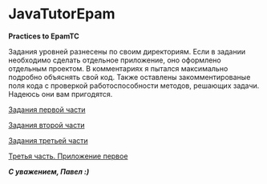# JavaTutorEpam
**Practices to EpamTC**


Задания уровней разнесены по своим директориям. Если в задании необходимо сделать отдельное приложение, оно оформлено отдельным проектом. В комментариях я пытался максимально подробно объяснять свой код.
Также оставлены закомментированые поля кода с проверкой работоспособности методов, решающих задачи. Надеюсь они вам пригодятся.

[Задания первой части](https://github.com/PavelAplevich/JavaTutorEpam/tree/master/Training%20Project)

[Задания второй части](https://github.com/PavelAplevich/JavaTutorEpam/tree/master/Training%20Project%20Two)

[Задания третьей части](https://github.com/PavelAplevich/JavaTutorEpam/tree/master/TrainingProjectThree)

[Третья часть. Приложение первое](https://github.com/PavelAplevich/JavaTutorEpam/tree/master/TrainingProjectThreeApplicationOne)

***С уважением,
Павел :)***
